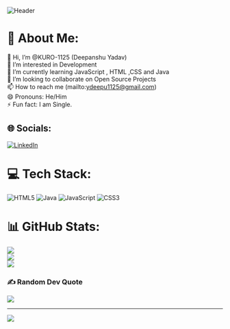 ![Header](![github-header-image](https://github.com/user-attachments/assets/906393f3-e46d-4294-b34e-d17c8ffe59b0)
)

# 💫 About Me:
👋 Hi, I’m @KURO-1125 (Deepanshu Yadav)<br>👀 I’m interested in Development<br>🌱 I’m currently learning JavaScript , HTML ,CSS and Java<br>💞️ I’m looking to collaborate on Open Source Projects<br>📫 How to reach me (mailto:ydeepu1125@gmail.com)<br>😄 Pronouns: He/Him<br>⚡ Fun fact: I am Single.


## 🌐 Socials:
[![LinkedIn](https://img.shields.io/badge/LinkedIn-%230077B5.svg?logo=linkedin&logoColor=white)](https://linkedin.com/in/deepanshu-yadav-3258a8320) 

# 💻 Tech Stack:
![HTML5](https://img.shields.io/badge/html5-%23E34F26.svg?style=for-the-badge&logo=html5&logoColor=white) ![Java](https://img.shields.io/badge/java-%23ED8B00.svg?style=for-the-badge&logo=openjdk&logoColor=white) ![JavaScript](https://img.shields.io/badge/javascript-%23323330.svg?style=for-the-badge&logo=javascript&logoColor=%23F7DF1E) ![CSS3](https://img.shields.io/badge/css3-%231572B6.svg?style=for-the-badge&logo=css3&logoColor=white)
# 📊 GitHub Stats:
![](https://github-readme-stats.vercel.app/api?username=KURO-1125&theme=aura_dark&hide_border=false&include_all_commits=false&count_private=false)<br/>
![](https://github-readme-streak-stats.herokuapp.com/?user=KURO-1125&theme=aura_dark&hide_border=false)<br/>
![](https://github-readme-stats.vercel.app/api/top-langs/?username=KURO-1125&theme=aura_dark&hide_border=false&include_all_commits=false&count_private=false&layout=compact)

### ✍️ Random Dev Quote
![](https://quotes-github-readme.vercel.app/api?type=vetical&theme=tokyonight)

---
[![](https://visitcount.itsvg.in/api?id=KURO-1125&icon=0&color=8)](https://visitcount.itsvg.in)

<!-- Proudly created with GPRM ( https://gprm.itsvg.in ) -->
